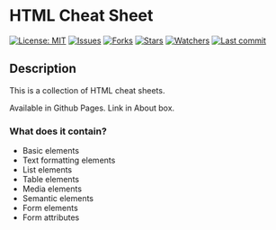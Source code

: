 # HTML Cheat Sheet

[![License: MIT](https://img.shields.io/github/license/ILoveBacteria/html-cheatsheet)](https://github.com/ILoveBacteria/html-cheatsheet/blob/master/LICENSE)
[![Issues](https://img.shields.io/github/issues/ILoveBacteria/html-cheatsheet)](https://github.com/ILoveBacteria/html-cheatsheet/issues)
[![Forks](https://img.shields.io/github/forks/ILoveBacteria/html-cheatsheet)](https://github.com/ILoveBacteria/html-cheatsheet/network/members)
[![Stars](https://img.shields.io/github/stars/ILoveBacteria/html-cheatsheet)]()
[![Watchers](https://img.shields.io/github/watchers/ILoveBacteria/html-cheatsheet)]()
[![Last commit](https://img.shields.io/github/last-commit/ILoveBacteria/html-cheatsheet)](https://github.com/ILoveBacteria/html-cheatsheet/commits/master)

## Description
This is a collection of HTML cheat sheets.

Available in Github Pages. Link in About box.

### What does it contain?
- Basic elements
- Text formatting elements
- List elements
- Table elements
- Media elements
- Semantic elements
- Form elements
- Form attributes
